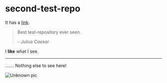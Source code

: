# second-test-repo

It has a [link](https://www.github.com/RayMacBart/test-repository).

> Best test-repository ever seen.
> 
> *- Julius Caesar*

I **like** what I see.

*****
.......
Nothing else to see here!

![Unknown pic](https://drive.google.com/uc?id=12mSnPuN_X8ukh3LK4kW656emfFSN3vcO)

